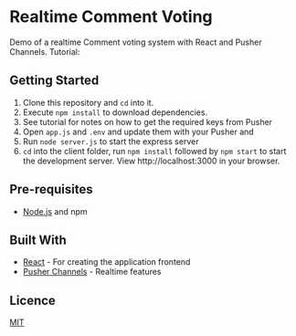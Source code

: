 # Realtime Comment Voting

Demo of a realtime Comment voting system with React and Pusher Channels. Tutorial:

## Getting Started

1. Clone this repository and `cd` into it.
2. Execute `npm install` to download dependencies.
3. See tutorial for notes on how to get the required keys from Pusher
4. Open `app.js` and `.env` and update them with your Pusher and
5. Run `node server.js` to start the express server
6. `cd` into the client folder, run `npm install` followed by `npm start` to start the development server. View http://localhost:3000 in your browser.

## Pre-requisites

- [Node.js](https://nodejs.org/en) and npm

## Built With

- [React](https://reactjs.org) - For creating the application frontend
- [Pusher Channels](https://pusher.com/docs) - Realtime features

## Licence

[MIT](https://opensource.org/licenses/MIT)

